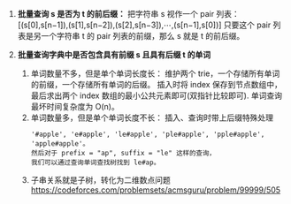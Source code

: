 1. **批量查询 s 是否为 t 的前后缀：**
   把字符串 s 视作一个 pair 列表：
   [(s[0],s[n−1]),(s[1],s[n−2]),(s[2],s[n−3]),⋯,(s[n−1],s[0])]
   只要这个 pair 列表是另一个字符串 t 的 pair 列表的前缀，那么 s 就是 t 的前后缀。

2. **批量查询字典中是否包含具有前缀 s 且具有后缀 t 的单词**
   1. 单词数量不多，但是单个单词长度长：
      维护两个 trie，一个存储所有单词的前缀，一个存储所有单词的后缀。
      插入时将 index 保存到节点数组中，最后求出两个 index 数组的最小公共元素即可(双指针比较即可).
      单词查询最坏时间复杂度为 O(n)。
   2. 单词数量多，但是单个单词长度不长：
      插入、查询时带上后缀特殊处理
      ```
      '#apple', 'e#apple', 'le#apple', 'ple#apple', 'pple#apple', 'apple#apple'。
      然后对于 prefix = "ap", suffix = "le" 这样的查询，
      我们可以通过查询单词查找树找到 le#ap。
      ```
   3. 子串关系就是子树，转化为二维数点问题
      https://codeforces.com/problemsets/acmsguru/problem/99999/505

